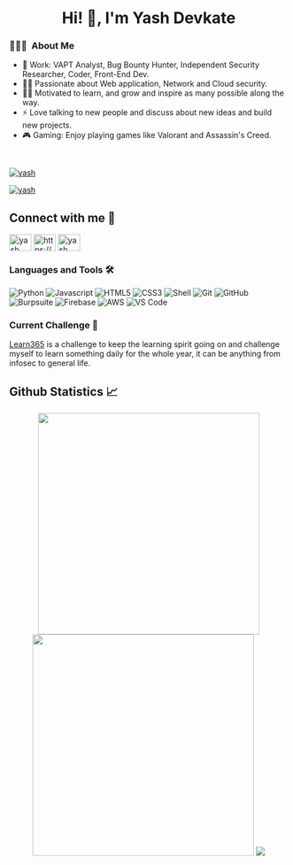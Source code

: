 <h1 align="center">Hi! 👋, I'm Yash Devkate</h1>

### 👨🏻‍💻 &nbsp;About Me 

- 🏢 Work: VAPT Analyst, Bug Bounty Hunter, Independent Security Researcher, Coder, Front-End Dev.
- 👨‍💻 Passionate about Web application, Network and Cloud security.
- 💪🏼 Motivated to learn, and grow and inspire as many possible along the way.
- ⚡ Love talking to new people and discuss about new ideas and build new projects.
- 🎮 Gaming: Enjoy playing games like Valorant and Assassin's Creed.

<br/>

<p align="left"> <a href="https://github.com/ryo-ma/github-profile-trophy"><img src="https://github-profile-trophy.vercel.app/?username=rootxyash" alt="yash" /></a> </p>

<p align="left"> <a href="https://twitter.com/rootxyash" target="blank"><img src="https://img.shields.io/twitter/follow/rootxyash?logo=twitter&style=for-the-badge" alt="yash" /></a> </p>

<h2 align="left">Connect with me 📝</h2>
<p align="left">
<a href="https://twitter.com/rootxyash" target="blank"><img align="center" src="https://raw.githubusercontent.com/rahuldkjain/github-profile-readme-generator/master/src/images/icons/Social/twitter.svg" alt="yash" height="30" width="40" /></a>
<a href="https://www.linkedin.com/mwlite/in/yash-devkate-644aa120a" target="blank"><img align="center" src="https://raw.githubusercontent.com/rahuldkjain/github-profile-readme-generator/master/src/images/icons/Social/linked-in-alt.svg" alt="https://www.linkedin.com/mwlite/in/yash-devkate-644aa120a" height="30" width="40" /></a>
<a href="#" target="blank"><img align="center" src="https://raw.githubusercontent.com/rahuldkjain/github-profile-readme-generator/master/src/images/icons/Social/youtube.svg" alt="yash" height="30" width="40" /></a>
</p>

### Languages and Tools 🛠 

![Python](http://img.shields.io/badge/-Python-3776AB?style=for-the-badge&logo=python&logoColor=ffffff)
![Javascript](http://img.shields.io/badge/-Javascript-118ab2?style=for-the-badge&logo=Javascript&logoColor=ffffff)
![HTML5](https://img.shields.io/badge/-HTML5-%23E44D27?style=for-the-badge&logo=html5&logoColor=ffffff)
![CSS3](https://img.shields.io/badge/-CSS3-%231572B6?style=for-the-badge&logo=css3)
![Shell](https://img.shields.io/badge/-Shell-000000?style=for-the-badge&logo=shell)
![Git](https://img.shields.io/badge/-Git-%23F05032?style=for-the-badge&logo=git&logoColor=%23ffffff)
![GitHub](https://img.shields.io/badge/-GitHub-181717?style=for-the-badge&logo=github)
![Burpsuite](https://img.shields.io/badge/Burpsuite-430098?style=for-the-badge&logo=Burpsuite&logoColor=white)
![Firebase](https://img.shields.io/badge/-Firebase-FFCA28?style=for-the-badge&logo=firebase&logoColor=ffffff)
![AWS](https://img.shields.io/badge/Amazon_AWS-232F3E?style=for-the-badge&logo=amazon-aws&logoColor=white)
![VS Code](http://img.shields.io/badge/-VS%20Code-007ACC?style=for-the-badge&logo=visual-studio-code&logoColor=ffffff)

### Current Challenge :pushpin:

[Learn365](https://github.com/dn0m1n8tor/learn365) is a challenge to keep the learning spirit going on and challenge myself to learn something daily for the whole year, it can be anything from infosec to general life.


<h2> Github Statistics 📈 </h2>

 <p align = "center">
  <img src = "https://github-readme-stats.vercel.app/api?username=rootxyash&show_icons=true&theme=dark" width = 400 />
  <img src = "https://github-readme-streak-stats.herokuapp.com/?user=rootxyash&theme=dark&hide_border=true" width = 400 />
  <img src="https://github-readme-stats.vercel.app/api/top-langs/?username=rootxyash&theme=dark&hide_border=true" />
</p>


<br/>

